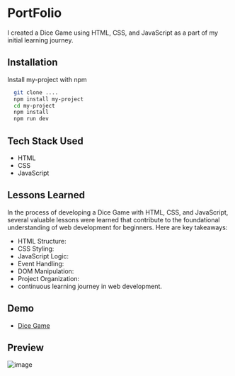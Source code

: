 
# PortFolio

I created a Dice Game using HTML, CSS, and JavaScript as a part of my initial learning journey.

## Installation

Install my-project with npm

```bash
  git clone ....
  npm install my-project
  cd my-project
  npm install 
  npm run dev
```
    
## Tech Stack Used
- HTML 
- CSS
- JavaScript  




## Lessons Learned
In the process of developing a Dice Game with HTML, CSS, and JavaScript, several valuable lessons were learned that contribute to the foundational understanding of web development for beginners. Here are key takeaways:

- HTML Structure:
- CSS Styling:
- JavaScript Logic:
- Event Handling:
- DOM Manipulation:
- Project Organization:
- continuous learning journey in web development.


## Demo
- [Dice Game](https://vineet-dice-game.netlify.app/)


## Preview
![image](https://github.com/vineet-53/Dice-Game/assets/116667797/60d43f27-79c6-41c8-8898-f8b940b77183)
